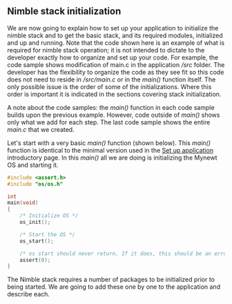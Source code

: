 ## Nimble stack initialization

We are now going to explain how to set up your application to initialize the nimble stack and to get the basic stack, and its required modules, initialized and up and running. Note that the code shown here is an example of what is required for nimble stack operation; it is not intended to dictate to the developer exactly how to organize and set up your code. For example, the code sample shows modification of main.c in the application _/src_ folder. The developer has the flexibility to organize the code as they see fit so this code does not need to reside in _/src/main.c_ or in the _main()_ function itself. The only possible issue is the order of some of the initializations. Where this order is important it is indicated in the sections covering stack initialization.

A note about the code samples: the _main()_ function in each code sample builds upon the previous example. However, code outside of _main()_ shows only what we add for each step. The last code sample shows the entire _main.c_ that we created.

Let's start with a very basic _main()_ function (shown below). This _main()_ function is identical to the minimal version used in the [Set up application](../nimble_setup/) introductory page.  In this _main()_ all we are doing is initializing the Mynewt OS and starting it.

```c
#include <assert.h>
#include "os/os.h"

int
main(void)
{
    /* Initialize OS */
    os_init();

    /* Start the OS */
    os_start();

    /* os start should never return. If it does, this should be an error */
    assert(0);
}
```
The Nimble stack requires a number of packages to be initialized prior to being started. We are going to add these one by one to the application and describe each.
